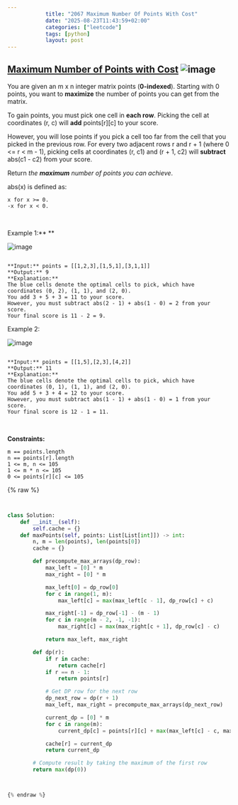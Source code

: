 ```yaml
---
            title: "2067 Maximum Number Of Points With Cost"
            date: "2025-08-23T11:43:59+02:00"
            categories: ["leetcode"]
            tags: [python]
            layout: post
---
```

            
## [Maximum Number of Points with Cost](https://leetcode.com/problems/maximum-number-of-points-with-cost) ![image](https://img.shields.io/badge/Difficulty-Medium-orange)

You are given an m x n integer matrix points (**0-indexed**). Starting with 0 points, you want to **maximize** the number of points you can get from the matrix.

To gain points, you must pick one cell in **each row**. Picking the cell at coordinates (r, c) will **add** points[r][c] to your score.

However, you will lose points if you pick a cell too far from the cell that you picked in the previous row. For every two adjacent rows r and r + 1 (where 0 <= r < m - 1), picking cells at coordinates (r, c1) and (r + 1, c2) will **subtract** abs(c1 - c2) from your score.

Return *the **maximum** number of points you can achieve*.

abs(x) is defined as:

	x for x >= 0.
	-x for x < 0.

 

Example 1:** **

![image](https://assets.leetcode.com/uploads/2021/07/12/screenshot-2021-07-12-at-13-40-26-diagram-drawio-diagrams-net.png)
```

**Input:** points = [[1,2,3],[1,5,1],[3,1,1]]
**Output:** 9
**Explanation:**
The blue cells denote the optimal cells to pick, which have coordinates (0, 2), (1, 1), and (2, 0).
You add 3 + 5 + 3 = 11 to your score.
However, you must subtract abs(2 - 1) + abs(1 - 0) = 2 from your score.
Your final score is 11 - 2 = 9.

```

Example 2:

![image](https://assets.leetcode.com/uploads/2021/07/12/screenshot-2021-07-12-at-13-42-14-diagram-drawio-diagrams-net.png)
```

**Input:** points = [[1,5],[2,3],[4,2]]
**Output:** 11
**Explanation:**
The blue cells denote the optimal cells to pick, which have coordinates (0, 1), (1, 1), and (2, 0).
You add 5 + 3 + 4 = 12 to your score.
However, you must subtract abs(1 - 1) + abs(1 - 0) = 1 from your score.
Your final score is 12 - 1 = 11.

```

 

**Constraints:**

	m == points.length
	n == points[r].length
	1 <= m, n <= 105
	1 <= m * n <= 105
	0 <= points[r][c] <= 105

{% raw %}


```python


class Solution:
    def __init__(self):
        self.cache = {}
    def maxPoints(self, points: List[List[int]]) -> int:
        n, m = len(points), len(points[0])
        cache = {}

        def precompute_max_arrays(dp_row):
            max_left = [0] * m
            max_right = [0] * m

            max_left[0] = dp_row[0]
            for c in range(1, m):
                max_left[c] = max(max_left[c - 1], dp_row[c] + c)

            max_right[-1] = dp_row[-1] - (m - 1)
            for c in range(m - 2, -1, -1):
                max_right[c] = max(max_right[c + 1], dp_row[c] - c)

            return max_left, max_right

        def dp(r):
            if r in cache:
                return cache[r]
            if r == n - 1:
                return points[r]

            # Get DP row for the next row
            dp_next_row = dp(r + 1)
            max_left, max_right = precompute_max_arrays(dp_next_row)

            current_dp = [0] * m
            for c in range(m):
                current_dp[c] = points[r][c] + max(max_left[c] - c, max_right[c] + c)

            cache[r] = current_dp
            return current_dp

        # Compute result by taking the maximum of the first row
        return max(dp(0))



{% endraw %}
```
